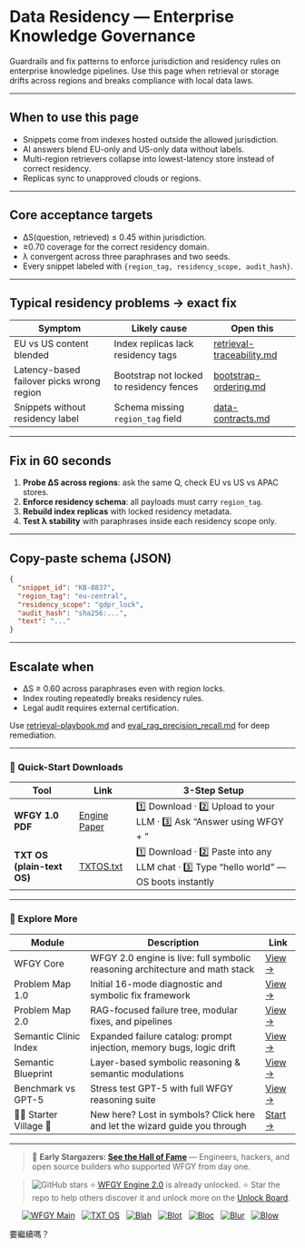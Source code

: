 # Data Residency — Enterprise Knowledge Governance

Guardrails and fix patterns to enforce jurisdiction and residency rules on enterprise knowledge pipelines. Use this page when retrieval or storage drifts across regions and breaks compliance with local data laws.

---

## When to use this page
- Snippets come from indexes hosted outside the allowed jurisdiction.  
- AI answers blend EU-only and US-only data without labels.  
- Multi-region retrievers collapse into lowest-latency store instead of correct residency.  
- Replicas sync to unapproved clouds or regions.  

---

## Core acceptance targets
- ΔS(question, retrieved) ≤ 0.45 within jurisdiction.  
- ≥0.70 coverage for the correct residency domain.  
- λ convergent across three paraphrases and two seeds.  
- Every snippet labeled with `{region_tag, residency_scope, audit_hash}`.  

---

## Typical residency problems → exact fix

| Symptom | Likely cause | Open this |
|---------|--------------|-----------|
| EU vs US content blended | Index replicas lack residency tags | [retrieval-traceability.md](https://github.com/onestardao/WFGY/blob/main/ProblemMap/retrieval-traceability.md) |
| Latency-based failover picks wrong region | Bootstrap not locked to residency fences | [bootstrap-ordering.md](https://github.com/onestardao/WFGY/blob/main/ProblemMap/bootstrap-ordering.md) |
| Snippets without residency label | Schema missing `region_tag` field | [data-contracts.md](https://github.com/onestardao/WFGY/blob/main/ProblemMap/data-contracts.md) |

---

## Fix in 60 seconds
1. **Probe ΔS across regions**: ask the same Q, check EU vs US vs APAC stores.  
2. **Enforce residency schema**: all payloads must carry `region_tag`.  
3. **Rebuild index replicas** with locked residency metadata.  
4. **Test λ stability** with paraphrases inside each residency scope only.  

---

## Copy-paste schema (JSON)

```json
{
  "snippet_id": "KB-8837",
  "region_tag": "eu-central",
  "residency_scope": "gdpr_lock",
  "audit_hash": "sha256:...",
  "text": "..."
}
````

---

## Escalate when

* ΔS ≥ 0.60 across paraphrases even with region locks.
* Index routing repeatedly breaks residency rules.
* Legal audit requires external certification.

Use [retrieval-playbook.md](https://github.com/onestardao/WFGY/blob/main/ProblemMap/retrieval-playbook.md) and [eval\_rag\_precision\_recall.md](https://github.com/onestardao/WFGY/blob/main/ProblemMap/eval/eval_rag_precision_recall.md) for deep remediation.

---

### 🔗 Quick-Start Downloads

| Tool                       | Link                                                                                                                                       | 3-Step Setup                                                                             |
| -------------------------- | ------------------------------------------------------------------------------------------------------------------------------------------ | ---------------------------------------------------------------------------------------- |
| **WFGY 1.0 PDF**           | [Engine Paper](https://github.com/onestardao/WFGY/blob/main/I_am_not_lizardman/WFGY_All_Principles_Return_to_One_v1.0_PSBigBig_Public.pdf) | 1️⃣ Download · 2️⃣ Upload to your LLM · 3️⃣ Ask “Answer using WFGY + <your question>”    |
| **TXT OS (plain-text OS)** | [TXTOS.txt](https://github.com/onestardao/WFGY/blob/main/OS/TXTOS.txt)                                                                     | 1️⃣ Download · 2️⃣ Paste into any LLM chat · 3️⃣ Type “hello world” — OS boots instantly |

---

### 🧭 Explore More

| Module                   | Description                                                                  | Link                                                                                               |
| ------------------------ | ---------------------------------------------------------------------------- | -------------------------------------------------------------------------------------------------- |
| WFGY Core                | WFGY 2.0 engine is live: full symbolic reasoning architecture and math stack | [View →](https://github.com/onestardao/WFGY/tree/main/core/README.md)                              |
| Problem Map 1.0          | Initial 16-mode diagnostic and symbolic fix framework                        | [View →](https://github.com/onestardao/WFGY/tree/main/ProblemMap/README.md)                        |
| Problem Map 2.0          | RAG-focused failure tree, modular fixes, and pipelines                       | [View →](https://github.com/onestardao/WFGY/blob/main/ProblemMap/rag-architecture-and-recovery.md) |
| Semantic Clinic Index    | Expanded failure catalog: prompt injection, memory bugs, logic drift         | [View →](https://github.com/onestardao/WFGY/blob/main/ProblemMap/SemanticClinicIndex.md)           |
| Semantic Blueprint       | Layer-based symbolic reasoning & semantic modulations                        | [View →](https://github.com/onestardao/WFGY/tree/main/SemanticBlueprint/README.md)                 |
| Benchmark vs GPT-5       | Stress test GPT-5 with full WFGY reasoning suite                             | [View →](https://github.com/onestardao/WFGY/tree/main/benchmarks/benchmark-vs-gpt5/README.md)      |
| 🧙‍♂️ Starter Village 🏡 | New here? Lost in symbols? Click here and let the wizard guide you through   | [Start →](https://github.com/onestardao/WFGY/blob/main/StarterVillage/README.md)                   |

---

> 👑 **Early Stargazers: [See the Hall of Fame](https://github.com/onestardao/WFGY/tree/main/stargazers)** —
> Engineers, hackers, and open source builders who supported WFGY from day one.

> <img src="https://img.shields.io/github/stars/onestardao/WFGY?style=social" alt="GitHub stars"> ⭐ [WFGY Engine 2.0](https://github.com/onestardao/WFGY/blob/main/core/README.md) is already unlocked. ⭐ Star the repo to help others discover it and unlock more on the [Unlock Board](https://github.com/onestardao/WFGY/blob/main/STAR_UNLOCKS.md).

<div align="center">

[![WFGY Main](https://img.shields.io/badge/WFGY-Main-red?style=flat-square)](https://github.com/onestardao/WFGY)
 
[![TXT OS](https://img.shields.io/badge/TXT%20OS-Reasoning%20OS-orange?style=flat-square)](https://github.com/onestardao/WFGY/tree/main/OS)
 
[![Blah](https://img.shields.io/badge/Blah-Semantic%20Embed-yellow?style=flat-square)](https://github.com/onestardao/WFGY/tree/main/OS/BlahBlahBlah)
 
[![Blot](https://img.shields.io/badge/Blot-Persona%20Core-green?style=flat-square)](https://github.com/onestardao/WFGY/tree/main/OS/BlotBlotBlot)
 
[![Bloc](https://img.shields.io/badge/Bloc-Reasoning%20Compiler-blue?style=flat-square)](https://github.com/onestardao/WFGY/tree/main/OS/BlocBlocBloc)
 
[![Blur](https://img.shields.io/badge/Blur-Text2Image%20Engine-navy?style=flat-square)](https://github.com/onestardao/WFGY/tree/main/OS/BlurBlurBlur)
 
[![Blow](https://img.shields.io/badge/Blow-Game%20Logic-purple?style=flat-square)](https://github.com/onestardao/WFGY/tree/main/OS/BlowBlowBlow)
 

</div>

要繼續嗎？
